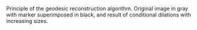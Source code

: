 Principle of the geodesic reconstruction algorithm. Original image in gray with
marker superimposed in black, and result of conditional dilations with increasing
sizes.
